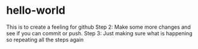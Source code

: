 # hello-world
This is to create a feeling for github
Step 2: Make some more changes and see if you can commit or push.
Step 3: Just making sure what is happening so repeating all the steps again
